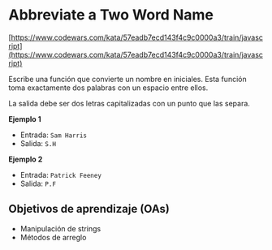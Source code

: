# Abbreviate a Two Word Name

[https://www.codewars.com/kata/57eadb7ecd143f4c9c0000a3/train/javascript](https://www.codewars.com/kata/57eadb7ecd143f4c9c0000a3/train/javascript)

Escribe una función que convierte un nombre en iniciales. Esta función toma exactamente dos palabras con un espacio entre ellos.

La salida debe ser dos letras capitalizadas con un punto que las separa.

__Ejemplo 1__

- Entrada: `Sam Harris`
- Salida: `S.H`

__Ejemplo 2__

- Entrada: `Patrick Feeney`
- Salida: `P.F`


## Objetivos de aprendizaje (OAs)

- Manipulación de strings
- Métodos de arreglo
